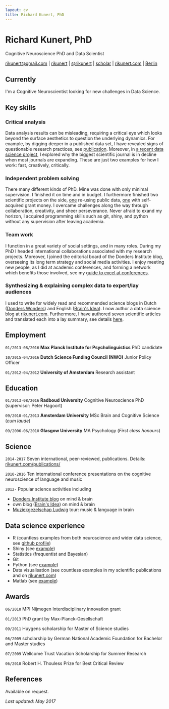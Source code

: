 ```yaml
---
layout: cv
title: Richard Kunert, PhD
---
```

# Richard Kunert, PhD
Cognitive Neuroscience PhD and Data Scientist

<div id="webaddress">
<a href="mailto:rikunert@gmail.com">rikunert@gmail.com</a>
|
<i class="fa fa-github"></i> <a href="http://github.com/rikunert">rikunert</a>
|
<i class="fa fa-twitter"></i> <a href="http://twitter.com/rikunert">@rikunert</a>
|
<i class="fa fa-google"></i> <a href="http://scholar.google.com/citations?user=V2EGJ3UAAAAJ">scholar</a>
|
<i class="fa fa-rss-square"></i> <a href="http://rikunert.com">rikunert.com</a>
|
<i class="fa fa-home"></i> <a href="https://www.google.de/maps/place/Berlin/@52.5072111,13.1459682,10z/data=!3m1!4b1!4m5!3m4!1s0x47a84e373f035901:0x42120465b5e3b70!8m2!3d52.5200066!4d13.404954">Berlin</a>
</div>

## Currently

I'm a Cognitive Neuroscientist looking for new challenges in Data Science.


## Key skills

### Critical analysis

Data analysis results can be misleading, requiring a critical eye which looks beyond the surface aesthetics to question the underlying dynamics. For example, by digging deeper in a published data set, I have revealed signs of questionable research practices, see [publication](http://link.springer.com/article/10.3758/s13423-016-1030-9/fulltext.html). Moreover, in [a recent data science project](https://brainsidea.wordpress.com/2017/03/01/the-slowing-down-of-the-biggest-scientific-journal/), I explored why the biggest scientific journal is in decline when most journals are expanding. These are just two examples for how I work: fast, creatively, critically.

### Independent problem solving

There many different kinds of PhD. Mine was done with only minimal supervision. I finished it on time and in budget. I furthermore finished two scientific projects on the side, [one](http://link.springer.com/article/10.3758/s13423-016-1030-9/fulltext.html) re-using public data, [one](http://pubman.mpdl.mpg.de/pubman/item/escidoc:2355026:6/component/escidoc:2380816/Kunert_Jongman_2016.pdf) with self-acquired grant money. I overcame challenges along the way through collaboration, creativity, and sheer perseverance. Never afraid to exand my horizon, I acquired programming skills such as git, shiny, and python without any supervision after leaving academia.

### Team work

I function in a great variety of social settings, and in many roles. During my PhD I headed international collaborations associated with my research projects. Moreover, I joined the editorial board of the Donders Institute blog, overseeing its long term strategy and social media activities. I enjoy meeting new people, as I did at academic conferences, and forming a network which benefits those involved, see my [guide to excel at conferences](https://brainsidea.wordpress.com/2016/08/04/how-to-excel-at-academic-conferences-in-5-steps/).

### Synthesizing & explaining complex data to expert/lay audiences

I used to write for widely read and recommended science blogs in Dutch ([Donders Wonders](http://blog.donders.ru.nl/?page_id=779)) and English ([Brain's Idea](http://brainsidea.wordpress.com/)). I now author a data science blog at [rikunert.com](http://rikunert.com). Furthermore, I have authored seven scientific articles and translated each into a lay summary, see details [here](http://rikunert.com/publications/).

## Employment

`01/2013-08/2016`
__Max Planck Institute for Psycholinguistics__ PhD candidate

`10/2015-04/2016`
__Dutch Science Funding Council (NWO)__ Junior Policy Officer

`01/2012-04/2012`
__University of Amsterdam__ Research assistant

## Education

`01/2013-08/2016`
__Radboud University__ Cognitive Neuroscience PhD (supervisor: Peter Hagoort)

`09/2010-01/2013`
__Amsterdam University__ MSc Brain and Cognitive Science (_cum laude_)

`09/2006-06/2010`
__Glasgow University__ MA Psychology (_First class honours_)

## Science

`2014-2017`
Seven international, peer-reviewed, publications. Details: [rikunert.com/publications/](http://rikunert.com/publications/)

`2010-2016`
Ten international conference presentations on the cognitive neuroscience of language and music

`2012-`
Popular science activities including
* [Donders Institute blog](http://blog.donders.ru.nl/?page_id=779) on mind & brain
* own blog ([Brain's Idea](http://brainsidea.wordpress.com/)) on mind & brain
* [Muziekgezelschap Ludwig](http://www.ludwiglive.nl/brainwaves/brainwave-1-felix-meritis/) tour: music & language in brain


## Data science experience

* R (countless examples from both neuroscience and wider data science, see [github profile](http://github.com/rikunert/))
* Shiny (see [example](https://rikunert.shinyapps.io/PLOS_ALM/))
* Statistics (frequentist and Bayesian)
* Git
* Python (see [example](http://rikunert.com))
* Data visualisation (see countless examples in my scientific publications and on [rikunert.com](http://rikunert.com))
* Matlab (see [example](http://rsos.royalsocietypublishing.org/content/3/2/150685.figures-only))

## Awards

`06/2010`
MPI Nijmegen Interdisciplinary innovation grant

`01/2013`
PhD grant by Max-Planck-Gesellschaft

`09/2011`
Huygens scholarship for Master of Science studies

`06/2009`
scholarship by German National Academic Foundation for Bachelor and Master studies

`07/2009`
Wellcome Trust Vacation Scholarship for Summer Research

`06/2010`
Robert H. Thouless Prize for Best Critical Review

## References

Available on request.

*Last updated: May 2017*
